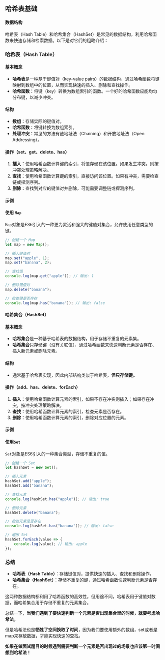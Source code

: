 ## 哈希表基础

#### 数据结构

哈希表（Hash Table）和哈希集合（HashSet）是常见的数据结构，利用哈希函数来快速存储和检索数据。以下是对它们的粗略介绍：

### 哈希表（Hash Table）

#### 基本概念
- **哈希表**是一种基于键值对（key-value pairs）的数据结构，通过哈希函数将键映射到数组中的位置，从而实现快速的插入、删除和查找操作。
- **哈希函数**：将键（key）转换为数组索引的函数。一个好的哈希函数应能均匀分布键，以减少冲突。

#### 结构
- **数组**：存储实际的键值对。
- **哈希函数**：将键转换为数组索引。
- **处理冲突**：常见的方法有链地址法（Chaining）和开放地址法（Open Addressing）。

#### 操作（set、get、delete、has）
1. **插入**：使用哈希函数计算键的索引，将值存储在该位置。如果发生冲突，则按冲突处理策略解决。
2. **查找**：使用哈希函数计算键的索引，直接访问该位置。如果有冲突，需要检查链或探测序列。
3. **删除**：查找到对应的键值对并删除，可能需要调整链或探测序列。

#### 示例

#### 使用 `Map`

`Map`对象是ES6引入的一种更为灵活和强大的键值对集合，允许使用任意类型的键。

```js
// 创建一个 Map
let map = new Map();

// 插入键值对
map.set("apple", 1);
map.set("banana", 2);

// 查找值
console.log(map.get("apple")); // 输出: 1

// 删除键值对
map.delete("banana");

// 检查键是否存在
console.log(map.has("banana")); // 输出: false
```

#### 哈希集合（HashSet）

#### 基本概念
- **哈希集合**是一种基于哈希表的数据结构，用于存储不重复的元素集。
- **哈希集合**只存储键（没有关联值），通过哈希函数来快速判断元素是否存在、插入新元素或删除元素。

#### 结构
- 通常基于哈希表实现，因此内部结构类似于哈希表，**但只存储键。**

#### 操作（add、has、delete、forEach）
1. **插入**：使用哈希函数计算元素的索引，如果不存在冲突则插入；如果存在冲突，按冲突处理策略解决。
2. **查找**：使用哈希函数计算元素的索引，检查元素是否存在。
3. **删除**：使用哈希函数计算元素的索引，删除对应位置的元素。

#### 示例

#### 使用`Set`

`Set`对象是ES6引入的一种集合类型，存储不重复的值。

```js
// 创建一个 Set
let hashSet = new Set();

// 插入元素
hashSet.add("apple");
hashSet.add("banana");

// 查找元素
console.log(hashSet.has("apple")); // 输出: true

// 删除元素
hashSet.delete("banana");

// 检查元素是否存在
console.log(hashSet.has("banana")); // 输出: false

// 遍历 Set
hashSet.forEach(value => {
    console.log(value); // 输出: apple
});
```

### 总结
- **哈希表（Hash Table）**：存储键值对，提供快速的插入、查找和删除操作。
- **哈希集合（HashSet）**：存储不重复的键，通过哈希函数快速判断元素是否存在。

这两种数据结构都利用了哈希函数的高效性，但用途不同，哈希表用于键值对数据，而哈希集合用于存储不重复的元素集合。

总结一下，**当我们遇到了要快速判断一个元素是否出现集合里的时候，就要考虑哈希法**。

但是哈希法也是**牺牲了空间换取了时间**，因为我们要使用额外的数组，set或者是map来存放数据，才能实现快速的查找。

**如果在做面试题目的时候遇到需要判断一个元素是否出现过的场景也应该第一时间想到哈希法！**